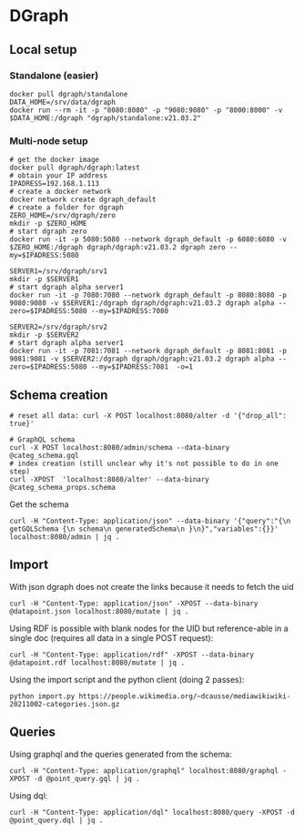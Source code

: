 # DGraph

## Local setup

### Standalone (easier)

```shell
docker pull dgraph/standalone
DATA_HOME=/srv/data/dgraph
docker run --rm -it -p "8080:8080" -p "9080:9080" -p "8000:8000" -v $DATA_HOME:/dgraph "dgraph/standalone:v21.03.2"
```

### Multi-node setup
```shell
# get the docker image
docker pull dgraph/dgraph:latest
# obtain your IP address
IPADRESS=192.168.1.113
# create a docker network
docker network create dgraph_default
# create a folder for dgraph
ZERO_HOME=/srv/dgraph/zero
mkdir -p $ZERO_HOME
# start dgraph zero
docker run -it -p 5080:5080 --network dgraph_default -p 6080:6080 -v $ZERO_HOME:/dgraph dgraph/dgraph:v21.03.2 dgraph zero --my=$IPADRESS:5080

SERVER1=/srv/dgraph/srv1
mkdir -p $SERVER1
# start dgraph alpha server1
docker run -it -p 7080:7080 --network dgraph_default -p 8080:8080 -p 9080:9080 -v $SERVER1:/dgraph dgraph/dgraph:v21.03.2 dgraph alpha --zero=$IPADRESS:5080 --my=$IPADRESS:7080

SERVER2=/srv/dgraph/srv2
mkdir -p $SERVER2
# start dgraph alpha server1
docker run -it -p 7081:7081 --network dgraph_default -p 8081:8081 -p 9081:9081 -v $SERVER2:/dgraph dgraph/dgraph:v21.03.2 dgraph alpha --zero=$IPADRESS:5080 --my=$IPADRESS:7081  -o=1
```

## Schema creation

```shell
# reset all data: curl -X POST localhost:8080/alter -d '{"drop_all": true}'

# GraphQL schema
curl -X POST localhost:8080/admin/schema --data-binary @categ_schema.gql
# index creation (still unclear why it's not possible to do in one step)
curl -XPOST  'localhost:8080/alter' --data-binary @categ_schema_props.schema
```

Get the schema
```shell
curl -H "Content-Type: application/json" --data-binary '{"query":"{\n getGQLSchema {\n schema\n generatedSchema\n }\n}","variables":{}}' localhost:8080/admin | jq .
```
## Import

With json dgraph does not create the links because it needs to fetch the uid
```shell
curl -H "Content-Type: application/json" -XPOST --data-binary @datapoint.json localhost:8080/mutate | jq .
```

Using RDF is possible with blank nodes for the UID but reference-able in a single doc (requires all data in a single POST request):
```shell
curl -H "Content-Type: application/rdf" -XPOST --data-binary @datapoint.rdf localhost:8080/mutate | jq .
```

Using the import script and the python client (doing 2 passes):
```shell
python import.py https://people.wikimedia.org/~dcausse/mediawikiwiki-20211002-categories.json.gz
```

## Queries

Using graphql and the queries generated from the schema:
```shell
curl -H "Content-Type: application/graphql" localhost:8080/graphql -XPOST -d @point_query.gql | jq .
```

Using dql:
```shell
curl -H "Content-Type: application/dql" localhost:8080/query -XPOST -d @point_query.dql | jq .
```
